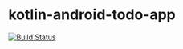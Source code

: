 # kotlin-android-todo-app

[![Build Status](https://travis-ci.com/kimhogeling/kotlin-android-todo-app.svg)](https://travis-ci.com/kimhogeling/kotlin-android-todo-app)
